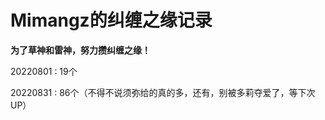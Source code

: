 # Mimangz的纠缠之缘记录

**为了草神和雷神，努力攒纠缠之缘！**

20220801 : 19个

20220831 : 86个（不得不说须弥给的真的多，还有，别被多莉夺爱了，等下次UP）
